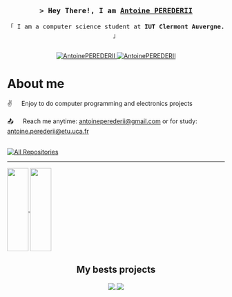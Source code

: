 <h3 align="center">
        <samp>&gt; Hey There!, I am
                <b><a target="_blank" href="#">Antoine PEREDERII</a></b>
        </samp>
</h3>


<p align="center"> 
  <samp>
    「 I am a computer science student at <b>IUT Clermont Auvergne.</b> 」
    <br>
    <br>
  </samp>
</p>

<p align="center">
 <a href="https://antoineperederii.github.io/MyPortfolio" target="blank">
  <img src="https://img.shields.io/badge/website portfolio-DC143C?style=for-the-badge&logo=medium&logoColor=white" alt="AntoinePEREDERII" />
 </a>
 <a href="https://linkedin.com/in/antoine-perederii-b54913292/" target="_blank">
  <img src="https://img.shields.io/badge/LinkedIn-0077B5?style=for-the-badge&logo=linkedin&logoColor=white" alt="AntoinePEREDERII"/>
 </a>
<br />

 # About me
 
<p>
  
 ✌️ &emsp; Enjoy to do computer programming and electronics projects <br/><br/>
 📤 &emsp; Reach me anytime: antoineperederii@gmail.com or for study: antoine.perederii@etu.uca.fr<br/><br/>
</p>


<p align="left">
  <a href="https://github.com/AntoinePEREDERII?tab=repositories" target="_blank"><img alt="All Repositories" title="All Repositories" src="https://img.shields.io/badge/-All%20Repos-2962FF?style=for-the-badge&logo=koding&logoColor=white"/></a>
</p>

---

  <a href="https://github.com/anuraghazra/github-readme-stats">
    <img height="192px" width="49,5%" align="center" src="https://github-readme-stats.vercel.app/api?username=AntoinePEREDERII&show_icons=true&text_color=fff&bg_color=30,e96443,904e95&title_color=fff&icon_color=EEE170"/>
  </a>
  <a href="https://github.com/anuraghazra/convoychat">
    <img height="192px" width="49,5%" align="center" src="https://github-readme-stats.vercel.app/api/top-langs/?username=anuraghazra&layout=compact&bg_color=30,e96443,904e95&title_color=fff&text_color=fff" />
  </a>
<section align="center">
  <h2>My bests projects</h2>
  <a style="padding-top:5rem" href="https://github.com/AntoinePEREDERII/WIO_Game">
  <a href="https://github.com/AntoinePEREDERII/ArduinoCO2Project">
    <img align="center" src="https://github-readme-stats.vercel.app/api/pin/?username=AntoinePEREDERII&repo=ArduinoCO2Project&layout=compact&bg_color=30,e96443,904e95&title_color=fff&text_color=000" />
  </a>
  <a href="https://github.com/AntoinePEREDERII/Banquale">
    <img align="center" src="https://github-readme-stats.vercel.app/api/pin/?username=AntoinePEREDERII&repo=Banquale&layout=compact&bg_color=30,e96443,904e95&title_color=fff&text_color=000" />
  </a>
</section>
